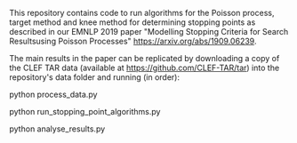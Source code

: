 This repository contains code to run algorithms for the Poisson process, target method and knee method for determining stopping points as described in our EMNLP 2019 paper "Modelling Stopping Criteria for Search Resultsusing Poisson Processes" https://arxiv.org/abs/1909.06239.

The main results in the paper can be replicated by downloading a copy of the CLEF TAR data (available at https://github.com/CLEF-TAR/tar) into the repository's data folder and running (in order): 

python process_data.py

python run_stopping_point_algorithms.py

python analyse_results.py

